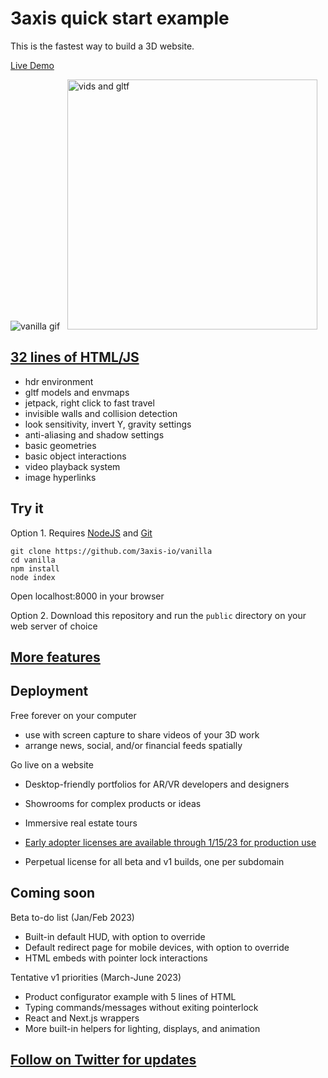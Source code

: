 # 3axis quick start example

This is the fastest way to build a 3D website.

[Live Demo](https://3axis.io/vanilla.html)

![vanilla gif](https://user-images.githubusercontent.com/41310107/206098090-6cedcfca-f82e-44b3-b823-dddb8fee0b51.gif)&nbsp;&nbsp;&nbsp;<img src="https://user-images.githubusercontent.com/41310107/207973983-230cc689-09dc-4a98-bee2-2f42e56cfb32.png" alt="vids and gltf" style="width:400px;"/>

## [32 lines of HTML/JS](https://github.com/3axis-io/vanilla/blob/master/public/index.html)

- hdr environment
- gltf models and envmaps
- jetpack, right click to fast travel
- invisible walls and collision detection
- look sensitivity, invert Y, gravity settings
- anti-aliasing and shadow settings
- basic geometries
- basic object interactions
- video playback system
- image hyperlinks

## Try it

Option 1. Requires [NodeJS](https://nodejs.org/en/) and [Git](https://git-scm.com/)

```
git clone https://github.com/3axis-io/vanilla
cd vanilla
npm install
node index
```
Open localhost:8000 in your browser

Option 2. Download this repository and run the `public` directory on your web server of choice
## [More features](https://github.com/3axis-io/vanilla/blob/master/docs/index.md)
## Deployment
Free forever on your computer
- use with screen capture to share videos of your 3D work
- arrange news, social, and/or financial feeds spatially

Go live on a website
- Desktop-friendly portfolios for AR/VR developers and designers
- Showrooms for complex products or ideas
- Immersive real estate tours


- [Early adopter licenses are available through 1/15/23 for production use](https://square.link/u/WDWegPMr)
- Perpetual license for all beta and v1 builds, one per subdomain

## Coming soon
Beta to-do list (Jan/Feb 2023)
- Built-in default HUD, with option to override
- Default redirect page for mobile devices, with option to override
- HTML embeds with pointer lock interactions

Tentative v1 priorities (March-June 2023)
- Product configurator example with 5 lines of HTML
- Typing commands/messages without exiting pointerlock
- React and Next.js wrappers
- More built-in helpers for lighting, displays, and animation

## [Follow on Twitter for updates](https://twitter.com/3axis_io)<br><br><br>
